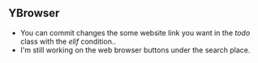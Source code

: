 ## YBrowser

- You can commit changes the some website link you want in the *todo* class with the *elif* condition..                                              
- I'm still working on the web browser buttons under the search place.
